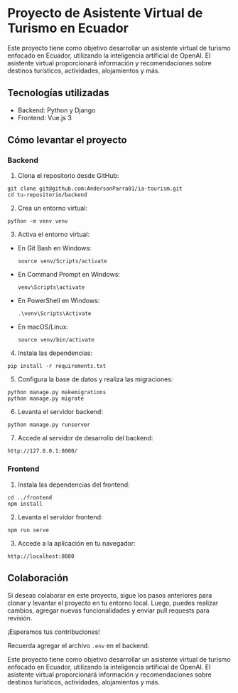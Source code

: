 # Proyecto de Asistente Virtual de Turismo en Ecuador

Este proyecto tiene como objetivo desarrollar un asistente virtual de turismo enfocado en Ecuador, utilizando la inteligencia artificial de OpenAI. El asistente virtual proporcionará información y recomendaciones sobre destinos turísticos, actividades, alojamientos y más.

## Tecnologías utilizadas

- Backend: Python y Django
- Frontend: Vue.js 3

## Cómo levantar el proyecto

### Backend

1. Clona el repositorio desde GitHub:

```
git clone git@github.com:AndersonParra01/ia-tourism.git
cd tu-repositorio/backend
```

2. Crea un entorno virtual:

```
python -m venv venv
```

3. Activa el entorno virtual:

- En Git Bash en Windows:

  ```
  source venv/Scripts/activate
  ```

- En Command Prompt en Windows:

  ```
  venv\Scripts\activate
  ```

- En PowerShell en Windows:

  ```
  .\venv\Scripts\Activate
  ```

- En macOS/Linux:

  ```
  source venv/bin/activate
  ```

4. Instala las dependencias:

```
pip install -r requirements.txt
```

5. Configura la base de datos y realiza las migraciones:

```
python manage.py makemigrations
python manage.py migrate
```

6. Levanta el servidor backend:

```
python manage.py runserver
```

7. Accede al servidor de desarrollo del backend:

```
http://127.0.0.1:8000/
```

### Frontend

1. Instala las dependencias del frontend:

```
cd ../frontend
npm install
```

2. Levanta el servidor frontend:

```
npm run serve
```

3. Accede a la aplicación en tu navegador:

```
http://localhost:8080
```

## Colaboración

Si deseas colaborar en este proyecto, sigue los pasos anteriores para clonar y levantar el proyecto en tu entorno local. Luego, puedes realizar cambios, agregar nuevas funcionalidades y enviar pull requests para revisión.

¡Esperamos tus contribuciones!

Recuerda agregar el archivo `.env` en el backend.

Este proyecto tiene como objetivo desarrollar un asistente virtual de turismo enfocado en Ecuador, utilizando la inteligencia artificial de OpenAI. El asistente virtual proporcionará información y recomendaciones sobre destinos turísticos, actividades, alojamientos y más.
